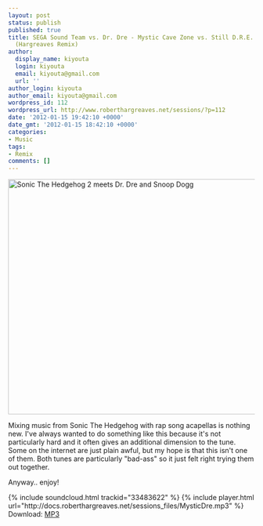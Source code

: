 ```yaml
---
layout: post
status: publish
published: true
title: SEGA Sound Team vs. Dr. Dre - Mystic Cave Zone vs. Still D.R.E. (Acapella)
  (Hargreaves Remix)
author:
  display_name: kiyouta
  login: kiyouta
  email: kiyouta@gmail.com
  url: ''
author_login: kiyouta
author_email: kiyouta@gmail.com
wordpress_id: 112
wordpress_url: http://www.roberthargreaves.net/sessions/?p=112
date: '2012-01-15 19:42:10 +0000'
date_gmt: '2012-01-15 18:42:10 +0000'
categories:
- Music
tags:
- Remix
comments: []
---
```

<p><a href="http://docs.roberthargreaves.net/sessions/wp-content/uploads/2012/01/MysticDre.png"><img src="http://docs.roberthargreaves.net/sessions/wp-content/uploads/2012/01/MysticDre.png" alt="Sonic The Hedgehog 2 meets Dr. Dre and Snoop Dogg" title="Sonic The Hedgehog 2 meets Dr. Dre and Snoop Dogg" width="640" height="480" class="size-full" /></a></p>
<p>Mixing music from Sonic The Hedgehog with rap song acapellas is nothing new. I've always wanted to do something like this because it's not particularly hard and it often gives an additional dimension to the tune. Some on the internet are just plain awful, but my hope is that this isn't one of them. Both tunes are particularly "bad-ass" so it just felt right trying them out together. </p>
<p>Anyway.. enjoy!</p>
{% include soundcloud.html trackid="33483622" %}
{% include player.html url="http://docs.roberthargreaves.net/sessions_files/MysticDre.mp3" %}
<br />
<div>Download: <a href="http://docs.roberthargreaves.net/sessions_files/MysticDre.mp3">MP3</a></div>
